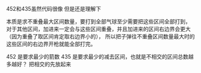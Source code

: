 452和435虽然代码很像 但是还是理解下


本质是求不重叠最大区间数量，要打到全部气球至少需要把这些区间全部打到，
对于其他区间，加进来一定会与这些区间重叠，并且加进来的区间右边界会更大（因为重叠了取区间肯定取右边界小的），
所以把子弹往不重叠区间数量最大时的这些区间的右边界开枪就能全部打完。


452 是要求最少的箭数
435 是要求最少的减去区间，也就是不相交的区间总数越多越好？
把相交的先放起来

